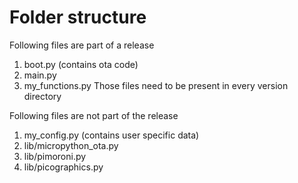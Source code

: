 # Folder structure

Following files are part of a release
1. boot.py (contains ota code)
1. main.py
1. my_functions.py
Those files need to be present in every version directory

Following files are not part of the release
1. my_config.py (contains user specific data)
1. lib/micropython_ota.py
1. lib/pimoroni.py
1. lib/picographics.py
